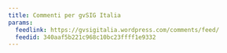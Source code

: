 ```yaml
---
title: Commenti per gvSIG Italia
params:
  feedlink: https://gvsigitalia.wordpress.com/comments/feed/
  feedid: 340aaf5b221c968c10bc23ffff1e9332
---
```

